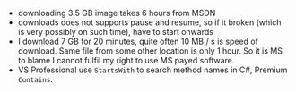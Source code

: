 

- downloading 3.5 GB image takes 6 hours from MSDN
- downloads does not supports pause and resume, so if it broken (which is very possibly on such time), have to start onwards
- I download 7 GB for 20 minutes, quite often 10 MB / s is speed of download. Same file from some other location is only 1 hour. So it is MS to blame I cannot fulfil my right to use MS payed software.
- VS Professional use `StartsWith` to search method names in C#, Premium `Contains`. 